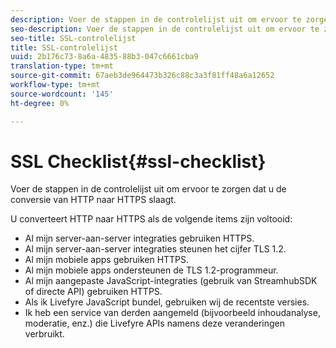```yaml
---
description: Voer de stappen in de controlelijst uit om ervoor te zorgen dat u de conversie van HTTP naar HTTPS slaagt.
seo-description: Voer de stappen in de controlelijst uit om ervoor te zorgen dat u de conversie van HTTP naar HTTPS slaagt.
seo-title: SSL-controlelijst
title: SSL-controlelijst
uuid: 2b176c73-8a6a-4835-88b3-047c6661cba9
translation-type: tm+mt
source-git-commit: 67aeb3de964473b326c88c3a3f81ff48a6a12652
workflow-type: tm+mt
source-wordcount: '145'
ht-degree: 0%

---
```



# SSL Checklist{#ssl-checklist}

Voer de stappen in de controlelijst uit om ervoor te zorgen dat u de conversie van HTTP naar HTTPS slaagt.

U converteert HTTP naar HTTPS als de volgende items zijn voltooid:

* Al mijn server-aan-server integraties gebruiken HTTPS.
* Al mijn server-aan-server integraties steunen het cijfer TLS 1.2.
* Al mijn mobiele apps gebruiken HTTPS.
* Al mijn mobiele apps ondersteunen de TLS 1.2-programmeur.
* Al mijn aangepaste JavaScript-integraties (gebruik van StreamhubSDK of directe API) gebruiken HTTPS.
* Als ik Livefyre JavaScript bundel, gebruiken wij de recentste versies.
* Ik heb een service van derden aangemeld (bijvoorbeeld inhoudanalyse, moderatie, enz.) die Livefyre APIs namens deze veranderingen verbruikt.

